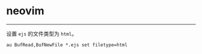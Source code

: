 # neovim

----------

设置 `ejs` 的文件类型为 `html`。  

```vimscript
au BufRead,BufNewFile *.ejs set filetype=html
```
